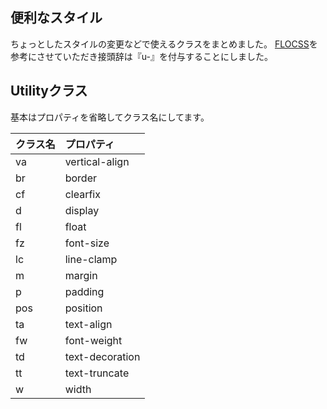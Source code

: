 ## 便利なスタイル

ちょっとしたスタイルの変更などで使えるクラスをまとめました。
[FLOCSS](https://github.com/hiloki/flocss)を参考にさせていただき接頭辞は『u-』を付与することにしました。


## Utilityクラス

基本はプロパティを省略してクラス名にしてます。

| クラス名    | プロパティ    |
|:-----------|:------------   |
| va         | vertical-align |
| br         | border      |
| cf         | clearfix    |
| d          | display     |
| fl         | float       |
| fz         | font-size   |
| lc         | line-clamp  |
| m          | margin      |
| p          | padding     |
| pos        | position    |
| ta         | text-align  |
| fw         | font-weight |
| td         | text-decoration |
| tt         | text-truncate |
| w          | width       |
